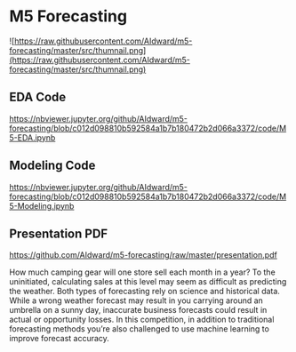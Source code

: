 # M5 Forecasting

![https://raw.githubusercontent.com/AIdward/m5-forecasting/master/src/thumnail.png](https://raw.githubusercontent.com/AIdward/m5-forecasting/master/src/thumnail.png)


## EDA Code
https://nbviewer.jupyter.org/github/AIdward/m5-forecasting/blob/c012d098810b592584a1b7b180472b2d066a3372/code/M5-EDA.ipynb

## Modeling Code
https://nbviewer.jupyter.org/github/AIdward/m5-forecasting/blob/c012d098810b592584a1b7b180472b2d066a3372/code/M5-Modeling.ipynb

## Presentation PDF
https://github.com/AIdward/m5-forecasting/raw/master/presentation.pdf

How much camping gear will one store sell each month in a year? To the uninitiated, calculating sales at this level may seem as difficult as predicting the weather. Both types of forecasting rely on science and historical data. While a wrong weather forecast may result in you carrying around an umbrella on a sunny day, inaccurate business forecasts could result in actual or opportunity losses. In this competition, in addition to traditional forecasting methods you’re also challenged to use machine learning to improve forecast accuracy.
